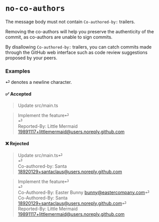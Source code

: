 # `no-co-authors`

The message body must not contain `Co-authored-by:` trailers.

Removing the co-authors will help you preserve the authenticity of the commit,
as co-authors are unable to sign commits.

By disallowing `Co-authored-by:` trailers, you can catch commits made through
the GitHub web interface such as code review suggestions proposed by your peers.

### Examples
⏎ denotes a newline character.

#### ✅ Accepted
> Update src/main.ts

> Implement the feature⏎  
> ⏎  
> Reported-By: Little Mermaid <19891117+littlemermaid@users.noreply.github.com>

#### ❌ Rejected
> Update src/main.ts⏎  
> ⏎  
> Co-authored-by: Santa <18920129+santaclaus@users.noreply.github.com>

> Implement the feature⏎  
> ⏎  
> Co-Authored-By: Easter Bunny <bunny@eastercompany.com>⏎  
> Co-Authored-By: Santa <18920129+santaclaus@users.noreply.github.com>⏎  
> Reported-By: Little Mermaid <19891117+littlemermaid@users.noreply.github.com>
